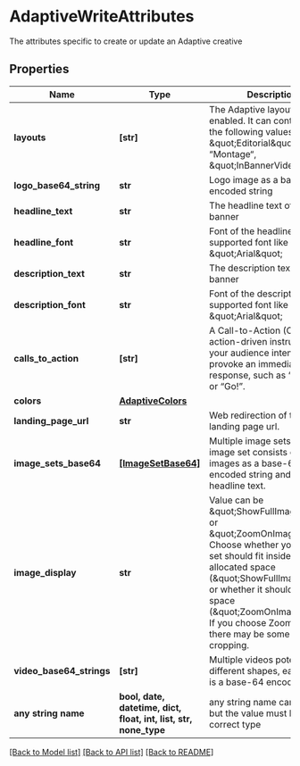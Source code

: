 # AdaptiveWriteAttributes

The attributes specific to create or update an Adaptive creative

## Properties
Name | Type | Description | Notes
------------ | ------------- | ------------- | -------------
**layouts** | **[str]** | The Adaptive layouts that are enabled.  It can contain any of the following values: \&quot;Editorial\&quot;, “Montage“, \&quot;InBannerVideo\&quot;. | 
**logo_base64_string** | **str** | Logo image as a base-64 encoded string | 
**headline_text** | **str** | The headline text of the banner | 
**headline_font** | **str** | Font of the headline  Valid supported font like \&quot;Arial\&quot; | 
**description_text** | **str** | The description text of the banner | 
**description_font** | **str** | Font of the description  Valid supported font like \&quot;Arial\&quot; | 
**calls_to_action** | **[str]** | A Call-to-Action (CTA) is an action-driven instruction to your audience intended to provoke an immediate  response, such as “Buy now” or “Go!”. | 
**colors** | [**AdaptiveColors**](AdaptiveColors.md) |  | 
**landing_page_url** | **str** | Web redirection of the landing page url. | 
**image_sets_base64** | [**[ImageSetBase64]**](ImageSetBase64.md) | Multiple image sets, each image set consists of multiple images as a base-64 encoded string and a headline text. | [optional] 
**image_display** | **str** | Value can be \&quot;ShowFullImage\&quot; or \&quot;ZoomOnImage\&quot;. Choose whether your image set should fit inside the allocated  space (\&quot;ShowFullImage\&quot;) or whether it should fill that space (\&quot;ZoomOnImage\&quot;). If you choose ZoomOnImage, there may be some  image cropping. | [optional] 
**video_base64_strings** | **[str]** | Multiple videos potentially in different shapes, each video is a base-64 encoded string. | [optional] 
**any string name** | **bool, date, datetime, dict, float, int, list, str, none_type** | any string name can be used but the value must be the correct type | [optional]

[[Back to Model list]](../README.md#documentation-for-models) [[Back to API list]](../README.md#documentation-for-api-endpoints) [[Back to README]](../README.md)


